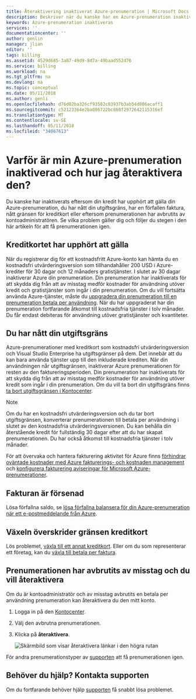 ```yaml
---
title: Återaktivering inaktiverat Azure-prenumeration | Microsoft Docs
description: Beskriver när du kanske har en Azure-prenumeration inaktiveras och hur du återaktivera den.
keywords: Azure-prenumeration inaktiveras
services: ''
documentationcenter: ''
author: genlin
manager: jlian
editor: ''
tags: billing
ms.assetid: 4529d685-3a87-49d9-8d7a-49baad552d76
ms.service: billing
ms.workload: na
ms.tgt_pltfrm: na
ms.devlang: na
ms.topic: conceptual
ms.date: 05/11/2018
ms.author: genli
ms.openlocfilehash: d76d02ba326cf93582c03937b3ab54d806acaff1
ms.sourcegitcommit: c52123364e2ba086722bc860f2972642115316ef
ms.translationtype: MT
ms.contentlocale: sv-SE
ms.lasthandoff: 05/11/2018
ms.locfileid: "34067613"
---
```

# <a name="why-is-my-azure-subscription-disabled-and-how-do-i-reactivate-it"></a>Varför är min Azure-prenumeration inaktiverad och hur jag återaktivera den?

Du kanske har inaktiverats eftersom din kredit har upphört att gälla din Azure-prenumeration, du har nått din utgiftsgräns, har en förfallen faktura, nått gränsen för kreditkort eller eftersom prenumerationen har avbrutits av kontoadministratören. Se vilka problem gäller dig och följer du stegen i den här artikeln för att få prenumerationen igen.

## <a name="your-credit-is-expired"></a>Kreditkortet har upphört att gälla

När du registrerar dig för ett kostnadsfritt Azure-konto kan hämta du en kostnadsfri utvärderingsversion som tillhandahåller 200 USD i Azure-krediter för 30 dagar och 12 månaders gratistjänster. I slutet av 30 dagar inaktiverar Azure din prenumeration. Din prenumeration har inaktiverats för att skydda dig från att av misstag medför kostnader för användning utöver kredit och gratistjänster som ingår i din prenumeration. Om du vill fortsätta använda Azure-tjänster, måste du [uppgradera din prenumeration till en prenumeration betala per användning](billing-upgrade-azure-subscription.md). När du har uppgraderat har din prenumeration fortfarande åtkomst till kostnadsfria tjänster i tolv månader. Du får endast debiteras för användning utöver gratistjänster och kvantiteter.

## <a name="you-reached-your-spending-limit"></a>Du har nått din utgiftsgräns

Azure-prenumerationer med kreditkort som kostnadsfri utvärderingsversion och Visual Studio Enterprise ha utgiftsgränser på dem. Det innebär att du kan bara använda tjänster upp till den inkluderade krediten. När din användningen når utgiftsgränsen, inaktiverar Azure prenumerationen för resten av den faktureringsperioden. Din prenumeration har inaktiverats för att skydda dig från att av misstag medför kostnader för användning utöver kredit som ingår i din prenumeration. Om du vill ta bort din utgiftsgräns finns [ta bort utgiftsgränsen i Kontocenter](billing-spending-limit.md#remove).

> [!NOTE] 
> Om du har en kostnadsfri utvärderingsversion och du tar bort utgiftsgränsen, konverterar prenumerationen till betala per användning i slutet av den kostnadsfria utvärderingsversionen. Du kan behålla din återstående kredit för fullständig 30 dagar efter att du har skapat prenumerationen. Du har också åtkomst till kostnadsfria tjänster i tolv månader.

För att övervaka och hantera fakturering aktivitet för Azure finns [förhindrar oväntade kostnader med Azure fakturerings- och kostnaden management](billing-getting-started.md) och [konfigurera fakturering aviseringar för Microsoft Azure-prenumerationer](billing-set-up-alerts.md).


## <a name="your-bill-is-past-due"></a>Fakturan är försenad

Lösa förfallna saldo, se [lösa förfallna balansera för din Azure-prenumeration när ett e-postmeddelande från Azure](billing-azure-subscription-past-due-balance.md).

## <a name="the-bill-exceeds-your-credit-card-limit"></a>Växeln överskrider gränsen kreditkort

Lös problemet, [växla till ett annat kreditkort](billing-how-to-change-credit-card.md). Eller om du som representerar ett företag, kan du [växla till betala per faktura](billing-how-to-pay-by-invoice.md).

## <a name="the-subscription-was-accidentally-canceled-and-you-want-to-reactivate"></a>Prenumerationen har avbrutits av misstag och du vill återaktivera

Om du är kontoadministratör och av misstag avbrutits en betala per användning prenumeration kan återaktivera du den mitt konto.

1. Logga in på den [Kontocenter](https://account.windowsazure.com/Subscriptions).
1. Välj den avbrutna prenumerationen.
1. Klicka på **återaktivera**.

    ![Skärmbild som visar återaktivera länkar i den högra rutan](./media/billing-how-to-cancel-azure-subscription/reactivate-sub.png)

För andra prenumerationstyper av [supporten](https://portal.azure.com/?#blade/Microsoft_Azure_Support/HelpAndSupportBlade) att få prenumerationen igen.

## <a name="need-help-contact-support"></a>Behöver du hjälp? Kontakta supporten

Om du fortfarande behöver hjälp [supporten](https://portal.azure.com/?#blade/Microsoft_Azure_Support/HelpAndSupportBlade) få snabbt lösa problemet.
